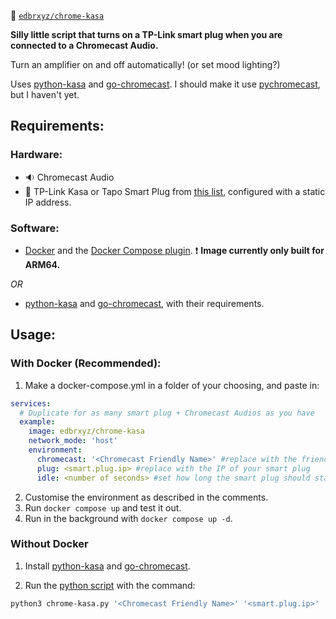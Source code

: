 :whale: [`edbrxyz/chrome-kasa`](https://hub.docker.com/r/edbrxyz/chrome-kasa)

**Silly little script that turns on a TP-Link smart plug when you are connected to a Chromecast Audio.**

Turn an amplifier on and off automatically! (or set mood lighting?)

Uses [python-kasa](https://github.com/python-kasa/python-kasa) and [go-chromecast](https://github.com/vishen/go-chromecast). I should make it use [pychromecast](https://github.com/home-assistant-libs/pychromecast), but I haven't yet.

## Requirements:

### Hardware:

 - :sound:  Chromecast Audio
 - :electric_plug:  TP-Link Kasa or Tapo Smart Plug from [this list](https://github.com/python-kasa/python-kasa?tab=readme-ov-file#supported-kasa-devices), configured with a static IP address.

### Software:

- [Docker](https://docs.docker.com/engine/install/) and the [Docker Compose plugin](https://docs.docker.com/compose/install/linux/#install-using-the-repository). :exclamation: **Image currently only built for ARM64.**

*OR*

- [python-kasa](https://github.com/python-kasa/python-kasa) and [go-chromecast](https://github.com/vishen/go-chromecast), with their requirements.

## Usage:

### With Docker (Recommended):

1. Make a docker-compose.yml in a folder of your choosing, and paste in:

```yaml
services:
  # Duplicate for as many smart plug + Chromecast Audios as you have
  example:
    image: edbrxyz/chrome-kasa
    network_mode: 'host'
    environment:
      chromecast: '<Chromecast Friendly Name>' #replace with the friendly name of your Chromecast Audio
      plug: <smart.plug.ip> #replace with the IP of your smart plug
      idle: <number of seconds> #set how long the smart plug should stay on for, or remove line for default 60
```

2. Customise the environment as described in the comments.
3. Run `docker compose up` and test it out.
4. Run in the background with `docker compose up -d`.

### Without Docker

1. Install [python-kasa](https://github.com/python-kasa/python-kasa) and [go-chromecast](https://github.com/vishen/go-chromecast).

2. Run the [python script](src/chrome-kasa.py) with the command:
```bash
python3 chrome-kasa.py '<Chromecast Friendly Name>' '<smart.plug.ip>' '<timeout in seconds>'
```
